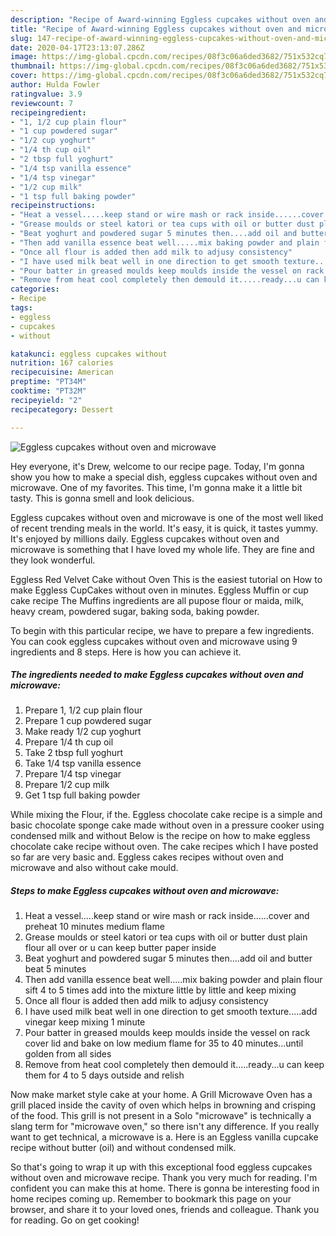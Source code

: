 ```yaml
---
description: "Recipe of Award-winning Eggless cupcakes without oven and microwave"
title: "Recipe of Award-winning Eggless cupcakes without oven and microwave"
slug: 147-recipe-of-award-winning-eggless-cupcakes-without-oven-and-microwave
date: 2020-04-17T23:13:07.286Z
image: https://img-global.cpcdn.com/recipes/08f3c06a6ded3682/751x532cq70/eggless-cupcakes-without-oven-and-microwave-recipe-main-photo.jpg
thumbnail: https://img-global.cpcdn.com/recipes/08f3c06a6ded3682/751x532cq70/eggless-cupcakes-without-oven-and-microwave-recipe-main-photo.jpg
cover: https://img-global.cpcdn.com/recipes/08f3c06a6ded3682/751x532cq70/eggless-cupcakes-without-oven-and-microwave-recipe-main-photo.jpg
author: Hulda Fowler
ratingvalue: 3.9
reviewcount: 7
recipeingredient:
- "1, 1/2 cup plain flour"
- "1 cup powdered sugar"
- "1/2 cup yoghurt"
- "1/4 th cup oil"
- "2 tbsp full yoghurt"
- "1/4 tsp vanilla essence"
- "1/4 tsp vinegar"
- "1/2 cup milk"
- "1 tsp full baking powder"
recipeinstructions:
- "Heat a vessel.....keep stand or wire mash or rack inside......cover and preheat 10 minutes medium flame"
- "Grease moulds or steel katori or tea cups with oil or butter dust plain flour all over or u can keep butter paper inside"
- "Beat yoghurt and powdered sugar 5 minutes then....add oil and butter beat 5 minutes"
- "Then add vanilla essence beat well.....mix baking powder and plain flour sift 4 to 5 times add into the mixture little by little and keep mixing"
- "Once all flour is added then add milk to adjusy consistency"
- "I have used milk beat well in one direction to get smooth texture.....add vinegar keep mixing 1 minute"
- "Pour batter in greased moulds keep moulds inside the vessel on rack cover lid and bake on low medium flame for 35 to 40 minutes...until golden from all sides"
- "Remove from heat cool completely then demould it.....ready...u can keep them for 4 to 5 days outside and relish"
categories:
- Recipe
tags:
- eggless
- cupcakes
- without

katakunci: eggless cupcakes without 
nutrition: 167 calories
recipecuisine: American
preptime: "PT34M"
cooktime: "PT32M"
recipeyield: "2"
recipecategory: Dessert

---
```



![Eggless cupcakes without oven and microwave](https://img-global.cpcdn.com/recipes/08f3c06a6ded3682/751x532cq70/eggless-cupcakes-without-oven-and-microwave-recipe-main-photo.jpg)

Hey everyone, it's Drew, welcome to our recipe page. Today, I'm gonna show you how to make a special dish, eggless cupcakes without oven and microwave. One of my favorites. This time, I'm gonna make it a little bit tasty. This is gonna smell and look delicious.

Eggless cupcakes without oven and microwave is one of the most well liked of recent trending meals in the world. It's easy, it is quick, it tastes yummy. It's enjoyed by millions daily. Eggless cupcakes without oven and microwave is something that I have loved my whole life. They are fine and they look wonderful.

Eggless Red Velvet Cake without Oven This is the easiest tutorial on How to make Eggless CupCakes without oven in minutes. Eggless Muffin or cup cake recipe The Muffins ingredients are all pupose flour or maida, milk, heavy cream, powdered sugar, baking soda, baking powder.


To begin with this particular recipe, we have to prepare a few ingredients. You can cook eggless cupcakes without oven and microwave using 9 ingredients and 8 steps. Here is how you can achieve it.

<!--inarticleads1-->

##### The ingredients needed to make Eggless cupcakes without oven and microwave:

1. Prepare 1, 1/2 cup plain flour
1. Prepare 1 cup powdered sugar
1. Make ready 1/2 cup yoghurt
1. Prepare 1/4 th cup oil
1. Take 2 tbsp full yoghurt
1. Take 1/4 tsp vanilla essence
1. Prepare 1/4 tsp vinegar
1. Prepare 1/2 cup milk
1. Get 1 tsp full baking powder


While mixing the Flour, if the. Eggless chocolate cake recipe is a simple and basic chocolate sponge cake made without oven in a pressure cooker using condensed milk and without Below is the recipe on how to make eggless chocolate cake recipe without oven. The cake recipes which I have posted so far are very basic and. Eggless cakes recipes without oven and microwave and also without cake mould. 

<!--inarticleads2-->

##### Steps to make Eggless cupcakes without oven and microwave:

1. Heat a vessel.....keep stand or wire mash or rack inside......cover and preheat 10 minutes medium flame
1. Grease moulds or steel katori or tea cups with oil or butter dust plain flour all over or u can keep butter paper inside
1. Beat yoghurt and powdered sugar 5 minutes then....add oil and butter beat 5 minutes
1. Then add vanilla essence beat well.....mix baking powder and plain flour sift 4 to 5 times add into the mixture little by little and keep mixing
1. Once all flour is added then add milk to adjusy consistency
1. I have used milk beat well in one direction to get smooth texture.....add vinegar keep mixing 1 minute
1. Pour batter in greased moulds keep moulds inside the vessel on rack cover lid and bake on low medium flame for 35 to 40 minutes...until golden from all sides
1. Remove from heat cool completely then demould it.....ready...u can keep them for 4 to 5 days outside and relish


Now make market style cake at your home. A Grill Microwave Oven has a grill placed inside the cavity of oven which helps in browning and crisping of the food. This grill is not present in a Solo &#34;microwave&#34; is technically a slang term for &#34;microwave oven,&#34; so there isn&#39;t any difference. If you really want to get technical, a microwave is a. Here is an Eggless vanilla cupcake recipe without butter (oil) and without condensed milk. 

So that's going to wrap it up with this exceptional food eggless cupcakes without oven and microwave recipe. Thank you very much for reading. I'm confident you can make this at home. There is gonna be interesting food in home recipes coming up. Remember to bookmark this page on your browser, and share it to your loved ones, friends and colleague. Thank you for reading. Go on get cooking!
